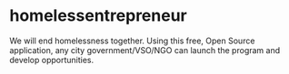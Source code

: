 # homelessentrepreneur
We will end homelessness together. Using this free, Open Source application, any city government/VSO/NGO can launch the program and develop opportunities.
